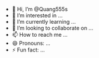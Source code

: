 - 👋 Hi, I’m @Quang555s
- 👀 I’m interested in ...
- 🌱 I’m currently learning ...
- 💞️ I’m looking to collaborate on ...
- 📫 How to reach me ...
- 😄 Pronouns: ...
- ⚡ Fun fact: ...

<!---
Quang555s/Quang555s is a ✨ special ✨ repository because its `README.md` (this file) appears on your GitHub profile.
You can click the Preview link to take a look at your changes.
--->
